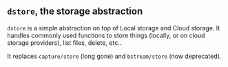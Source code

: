 `dstore`, the storage abstraction
---------------------------------

`dstore` is a simple abstraction on top of Local storage and Cloud
storage. It handles commonly used functions to store things (locally,
or on cloud storage providers), list files, delete, etc..

It replaces `capture/store` (long gone) and `bstream/store` (now
deprecated).
